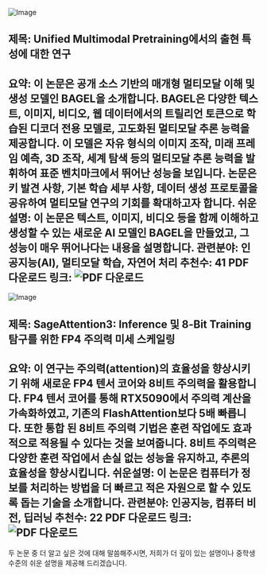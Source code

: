 ![Image](https://cdn-thumbnails.huggingface.co/social-thumbnails/papers/2505.14683.png)
## 제목: Unified Multimodal Pretraining에서의 출현 특성에 대한 연구
**요약**: 이 논문은 공개 소스 기반의 매개형 멀티모달 이해 및 생성 모델인 BAGEL을 소개합니다. BAGEL은 다양한 텍스트, 이미지, 비디오, 웹 데이터에서의 트릴리언 토큰으로 학습된 디코더 전용 모델로, 고도화된 멀티모달 추론 능력을 제공합니다. 이 모델은 자유 형식의 이미지 조작, 미래 프레임 예측, 3D 조작, 세계 탐색 등의 멀티모달 추론 능력을 발휘하여 표준 벤치마크에서 뛰어난 성능을 보입니다. 논문은 키 발견 사항, 기본 학습 세부 사항, 데이터 생성 프로토콜을 공유하여 멀티모달 연구의 기회를 확대하고자 합니다.
**쉬운설명**: 이 논문은 텍스트, 이미지, 비디오 등을 함께 이해하고 생성할 수 있는 새로운 AI 모델인 BAGEL을 만들었고, 그 성능이 매우 뛰어나다는 내용을 설명합니다.
**관련분야**: 인공지능(AI), 멀티모달 학습, 자연어 처리
**추천수**: 41
**PDF 다운로드 링크**: ![PDF 다운로드](https://arxiv.org/pdf/2505.14683)
---

![Image](https://cdn-thumbnails.huggingface.co/social-thumbnails/papers/2505.11594.png)
## 제목: SageAttention3: Inference 및 8-Bit Training 탐구를 위한 FP4 주의력 미세 스케일링
**요약**: 이 연구는 주의력(attention)의 효율성을 향상시키기 위해 새로운 FP4 텐서 코어와 8비트 주의력을 활용합니다. FP4 텐서 코어를 통해 RTX5090에서 주의력 계산을 가속화하였고, 기존의 FlashAttention보다 5배 빠릅니다. 또한 통합 된 8비트 주의력 기법은 훈련 작업에도 효과적으로 적용될 수 있다는 것을 보여줍니다. 8비트 주의력은 다양한 훈련 작업에서 손실 없는 성능을 유지하고, 추론의 효율성을 향상시킵니다.
**쉬운설명**: 이 논문은 컴퓨터가 정보를 처리하는 방법을 더 빠르고 적은 자원으로 할 수 있도록 돕는 기술을 소개합니다.
**관련분야**: 인공지능, 컴퓨터 비전, 딥러닝
**추천수**: 22
**PDF 다운로드 링크**: ![PDF 다운로드](https://arxiv.org/pdf/2505.11594)
---

두 논문 중 더 알고 싶은 것에 대해 말씀해주시면, 저희가 더 깊이 있는 설명이나 중학생 수준의 쉬운 설명을 제공해 드리겠습니다.